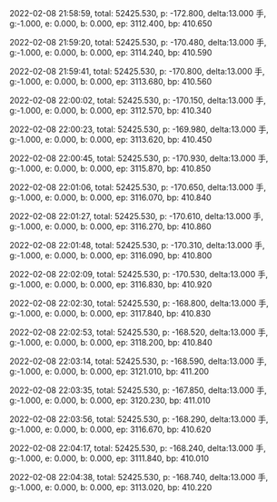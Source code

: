 2022-02-08 21:58:59, total: 52425.530, p: -172.800, delta:13.000 手, g:-1.000, e: 0.000, b: 0.000, ep: 3112.400, bp: 410.650

2022-02-08 21:59:20, total: 52425.530, p: -170.480, delta:13.000 手, g:-1.000, e: 0.000, b: 0.000, ep: 3114.240, bp: 410.590

2022-02-08 21:59:41, total: 52425.530, p: -170.800, delta:13.000 手, g:-1.000, e: 0.000, b: 0.000, ep: 3113.680, bp: 410.560

2022-02-08 22:00:02, total: 52425.530, p: -170.150, delta:13.000 手, g:-1.000, e: 0.000, b: 0.000, ep: 3112.570, bp: 410.340

2022-02-08 22:00:23, total: 52425.530, p: -169.980, delta:13.000 手, g:-1.000, e: 0.000, b: 0.000, ep: 3113.620, bp: 410.450

2022-02-08 22:00:45, total: 52425.530, p: -170.930, delta:13.000 手, g:-1.000, e: 0.000, b: 0.000, ep: 3115.870, bp: 410.850

2022-02-08 22:01:06, total: 52425.530, p: -170.650, delta:13.000 手, g:-1.000, e: 0.000, b: 0.000, ep: 3116.070, bp: 410.840

2022-02-08 22:01:27, total: 52425.530, p: -170.610, delta:13.000 手, g:-1.000, e: 0.000, b: 0.000, ep: 3116.270, bp: 410.860

2022-02-08 22:01:48, total: 52425.530, p: -170.310, delta:13.000 手, g:-1.000, e: 0.000, b: 0.000, ep: 3116.090, bp: 410.800

2022-02-08 22:02:09, total: 52425.530, p: -170.530, delta:13.000 手, g:-1.000, e: 0.000, b: 0.000, ep: 3116.830, bp: 410.920

2022-02-08 22:02:30, total: 52425.530, p: -168.800, delta:13.000 手, g:-1.000, e: 0.000, b: 0.000, ep: 3117.840, bp: 410.830

2022-02-08 22:02:53, total: 52425.530, p: -168.520, delta:13.000 手, g:-1.000, e: 0.000, b: 0.000, ep: 3118.200, bp: 410.840

2022-02-08 22:03:14, total: 52425.530, p: -168.590, delta:13.000 手, g:-1.000, e: 0.000, b: 0.000, ep: 3121.010, bp: 411.200

2022-02-08 22:03:35, total: 52425.530, p: -167.850, delta:13.000 手, g:-1.000, e: 0.000, b: 0.000, ep: 3120.230, bp: 411.010

2022-02-08 22:03:56, total: 52425.530, p: -168.290, delta:13.000 手, g:-1.000, e: 0.000, b: 0.000, ep: 3116.670, bp: 410.620

2022-02-08 22:04:17, total: 52425.530, p: -168.240, delta:13.000 手, g:-1.000, e: 0.000, b: 0.000, ep: 3111.840, bp: 410.010

2022-02-08 22:04:38, total: 52425.530, p: -168.740, delta:13.000 手, g:-1.000, e: 0.000, b: 0.000, ep: 3113.020, bp: 410.220